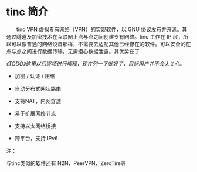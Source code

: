 # tinc 简介

　　tinc VPN 虚拟专有网络（VPN）的实现软件，以 GNU 协议发布并开源。其通过隧道及加密技术在互联网上点与点之间创建专有网络。tinc 工作在 IP 层，所以可以像普通的网络设备那样，不需要去适配其他已经存在的软件。可以安全的在点与点之间进行数据传输，无需担心数据泄露。其优势在于：

*《TODO》这里以后逐项进行解释，现在列一下就好了，目标用户并不会太关心。*

- 加密 / 认证 / 压缩

- 自动分布式网状路由

- 支持NAT，内网穿透

- 易于扩展网络节点

- 支持以太网络桥接

- 跨平台，支持 IPv6

  

<!--分布式的，基于网状结构的网络路由，基于P2P的技术，可以实现流量直接到达目标机器，而不像传统VPN 那样必须经过中间的服务端。-->

<!--When one introduces encryption, we can form a true VPN. Other people may see encrypted traffic, but if they don’t know how to decipher it (they need to know the key for that), they cannot read the information that flows through the VPN. This is what tinc was made for.-->





注：

与tinc类似的软件还有 N2N、PeerVPN、ZeroTire等